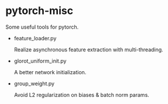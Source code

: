 # pytorch-misc
Some useful tools for pytorch.

 - feature_loader.py

	Realize asynchronous feature extraction with multi-threading.
 
 - glorot_uniform_init.py
 
	A better network initialization.

 - group_weight.py

	Avoid L2 regularization on biases & batch norm params.
